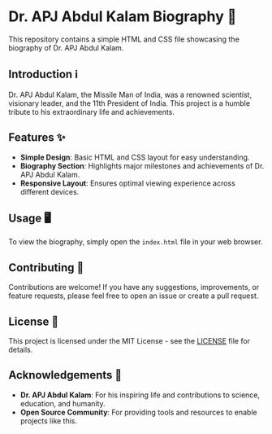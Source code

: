 # Dr. APJ Abdul Kalam Biography 🚀

This repository contains a simple HTML and CSS file showcasing the biography of Dr. APJ Abdul Kalam.

## Introduction ℹ️

Dr. APJ Abdul Kalam, the Missile Man of India, was a renowned scientist, visionary leader, and the 11th President of India. This project is a humble tribute to his extraordinary life and achievements.

## Features ✨

- **Simple Design**: Basic HTML and CSS layout for easy understanding.
- **Biography Section**: Highlights major milestones and achievements of Dr. APJ Abdul Kalam.
- **Responsive Layout**: Ensures optimal viewing experience across different devices.

## Usage 🖥️

To view the biography, simply open the `index.html` file in your web browser.

## Contributing 🤝

Contributions are welcome! If you have any suggestions, improvements, or feature requests, please feel free to open an issue or create a pull request.

## License 📝

This project is licensed under the MIT License - see the [LICENSE](LICENSE) file for details.

## Acknowledgements 🙏

- **Dr. APJ Abdul Kalam**: For his inspiring life and contributions to science, education, and humanity.
- **Open Source Community**: For providing tools and resources to enable projects like this.

